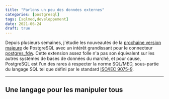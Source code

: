 ```yaml
---
title: "Parlons un peu des données externes"
categories: [postgresql]
tags: [sqlmed,developpement]
date: 2021-06-24
draft: true
---
```


Depuis plusieurs semaines, j'étudie les nouveautés de la [prochaine version majeure][1]
de PostgreSQL avec un intérêt grandissant pour le connecteur [postgres_fdw][2].
Cette extension assez folle n'a pas son équivalent sur les autres systèmes de 
bases de données du marché, et pour cause, PostgreSQL est l'un des rares à respecter
la norme SQL/MED, sous-partie du langage SQL tel que défini par le standard 
[ISO/IEC 9075-9][3].

[1]: https://www.postgresql.org/docs/14/release-14.html
[2]: https://www.postgresql.org/docs/13/postgres-fdw.html
[3]: https://www.iso.org/fr/standard/63476.html

<!--more-->

---

## Une langage pour les manipuler tous

<!--

* norme sql/med rév. 2016
https://wiki.postgresql.org/wiki/SQL/MED
https://wiki.postgresql.org/wiki/SqlMedConnectionManager
ISO/IEC 9075-9:2008 https://www.iso.org/fr/standard/38643.html

* conférences
https://www.pgcon.org/2009/schedule/attachments/133_pgcon2009-sqlmed.pdf
https://www.percona.com/live/e18/sites/default/files/slides/PostgreSQL-%20SQL-MED%20(FDW)%20-%20FileId%20-%20146376.pdf

* articles
https://rhaas.blogspot.com/2011/01/why-sqlmed-is-cool.html
https://blog.ansi.org/2018/10/sql-standard-iso-iec-9075-2016-ansi-x3-135/
https://pgsnake.blogspot.com/2011/04/tinkering-with-sqlmed.html

* fonctionnalités phare

Importing Foreign Schemas
> IMPORT FOREIGN SCHEMA someschema
>  LIMIT TO (tab, tab, tab)
>  FROM SERVER extradb
>  INTO myschema;

Datalink

* évolutions au cours des versions

* Nouveautés PG 14

TRUNCATE https://git.postgresql.org/gitweb/?p=postgresql.git;a=commit;h=8ff1c94649f5c9184ac5f07981d8aea9dfd7ac19
Async Append https://git.postgresql.org/gitweb/?p=postgresql.git;a=commit;h=27e1f14563cf982f1f4d71e21ef247866662a052

* les connexions sont maintenue 'idle' sur les postgresql distants
* dblink
* plproxy https://plproxy.github.io/

-->